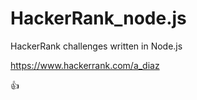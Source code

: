 # HackerRank_node.js

HackerRank challenges written in Node.js

https://www.hackerrank.com/a_diaz

:+1: